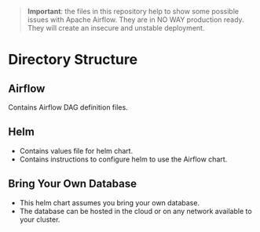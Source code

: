 >**Important**: the files in this repository help to show some possible issues with Apache Airflow. They are in NO WAY production ready. They will create an insecure and unstable deployment.

# Directory Structure

## Airflow

Contains Airflow DAG definition files.

## Helm

- Contains values file for helm chart. 
- Contains instructions to configure helm to use the Airflow chart.

## Bring Your Own Database

- This helm chart assumes you bring your own database.
- The database can be hosted in the cloud or on any network available to your cluster.